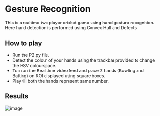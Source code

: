 # Gesture Recognition 

This is a realtime two player cricket game using hand gesture recognition. Here hand detection is performed using Convex Hull and Defects.  

## How to play ##

- Run the P2.py file.
- Detect the colour of your hands using the trackbar provided to change the HSV colourspace.
- Turn on the Real time video feed and place 2 hands (Bowling and Batting) on ROI displayed using square boxes.
- Play till both the hands represent same number.

## Results ## 
![image](https://github.com/Mukil07/Image-Processing/assets/98142757/413f6113-0fd5-4924-a866-7f75d60cc3c6)
